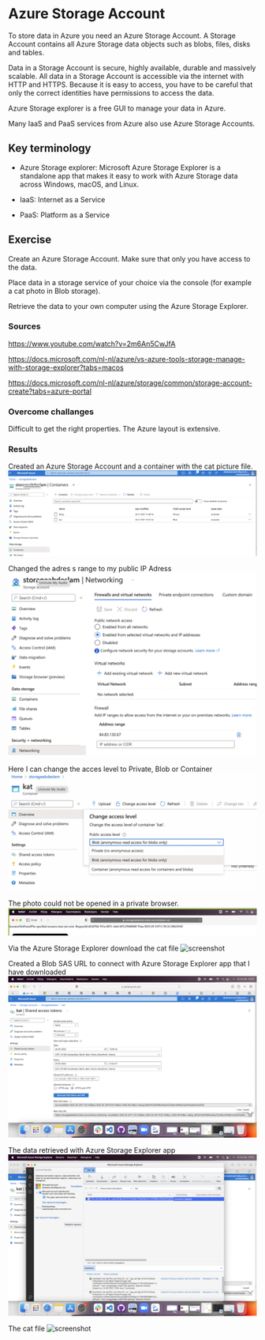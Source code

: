 # Azure Storage Account

To store data in Azure you need an Azure Storage Account. A Storage Account contains all Azure Storage data objects such as blobs, files, disks and tables.

Data in a Storage Account is secure, highly available, durable and massively scalable. All data in a Storage Account is accessible via the internet with HTTP and HTTPS. Because it is easy to access, you have to be careful that only the correct identities have permissions to access the data.

Azure Storage explorer is a free GUI to manage your data in Azure.

Many IaaS and PaaS services from Azure also use Azure Storage Accounts.

## Key terminology

- Azure Storage explorer: Microsoft Azure Storage Explorer is a standalone app that makes it easy to work with Azure Storage data across Windows, macOS, and Linux.

- IaaS: Internet as a Service

- PaaS: Platform as a Service

## Exercise

Create an Azure Storage Account. Make sure that only you have access to the data.

Place data in a storage service of your choice via the console (for example a cat photo in Blob storage). 

Retrieve the data to your own computer using the Azure Storage Explorer.

### Sources

https://www.youtube.com/watch?v=2m6An5CwJfA

https://docs.microsoft.com/nl-nl/azure/vs-azure-tools-storage-manage-with-storage-explorer?tabs=macos

https://docs.microsoft.com/nl-nl/azure/storage/common/storage-account-create?tabs=azure-portal


### Overcome challanges

Difficult to get the right properties. The Azure layout is extensive.

### Results

Created an Azure Storage Account and a container with the cat picture file.
![screenshot](../00_includes/azureweek1/az52.png)

Changed the adres s range to my public IP Adress
![screenshot](../00_includes/azureweek1/az50.png)

Here I can change the acces level to Private, Blob or Container
![screenshot](../00_includes/azureweek1/az51.png)

The photo could not be opened in a private browser.
![screenshot](../00_includes/azureweek1/az5.png)

Via the Azure Storage Explorer download the cat file
![screenshot](../00_includes/azureweek1/az56.png)

Created a Blob SAS URL to connect with Azure Storage Explorer app that I have downloaded
![screenshot](../00_includes/azureweek1/az55.png)

The data retrieved with Azure Storage Explorer app
![screenshot](../00_includes/azureweek1/az555.png)

The cat file
![screenshot](../00_includes/azureweek1/az5555.png)

